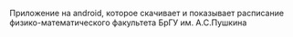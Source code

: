 Приложение на android, которое скачивает и показывает расписание физико-математического факультета БрГУ им. А.С.Пушкина
